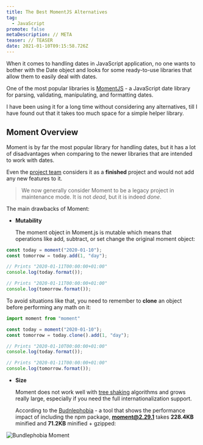 ```yaml
---
title: The Best MomentJS Alternatives
tag:
  - JavaScript
promote: false
metaDescription: // META
teaser: // TEASER
date: 2021-01-10T09:15:58.726Z
---
```

When it comes to handling dates in JavaScript application, no one wants to bother with the Date object and looks for some ready-to-use libraries that allow them to easily deal with dates.

One of the most popular libraries is [MomentJS](https://momentjs.com/) - a JavaScript date library for parsing, validating, manipulating, and formatting dates.

I have been using it for a long time without considering any alternatives, till I have found out that it takes too much space for a simple helper library.

## Moment Overview

Moment is by far the most popular library for handling dates, but it has a lot of disadvantages when comparing to the newer libraries that are intended to work with dates.

Even the [project team](https://momentjs.com/docs/#/-project-status/) considers it as a **finished** project and would not add any new features to it.

> We now generally consider Moment to be a legacy project in maintenance mode. It is not *dead*, but it is indeed *done*.

The main drawbacks of Moment:

* **Mutability**

  The moment object in Moment.js is mutable which means that operations like add, subtract, or set change the original moment object:

```javascript
const today = moment("2020-01-10"); 
const tomorrow = today.add(1, "day"); 

// Prints "2020-01-11T00:00:00+01:00"
console.log(today.format());

// Prints "2020-01-11T00:00:00+01:00"
console.log(tomorrow.format());
```

To avoid situations like that, you need to remember to **clone** an object before performing any math on it:

```javascript
import moment from "moment"

const today = moment("2020-01-10");
const tomorrow = today.clone().add(1, "day"); 

// Prints "2020-01-10T00:00:00+01:00"
console.log(today.format());

// Prints "2020-01-11T00:00:00+01:00"
console.log(tomorrow.format());
```

* **Size**

  Moment does not work well with [tree shaking](https://webpack.js.org/guides/tree-shaking/) algorithms and grows really large, especially if you need the full internationalization support.

  According to the [Budnlephobia](https://github.com/pastelsky/bundlephobia) - a tool that shows the performance impact of including the npm package, **moment@2.29.1** takes **228.4KB** minified and **71.2KB** minified + gzipped:

![Bundlephobia Moment](/img/screenshot-2021-01-10-at-10.42.11.png "Bundlephobia Moment")
